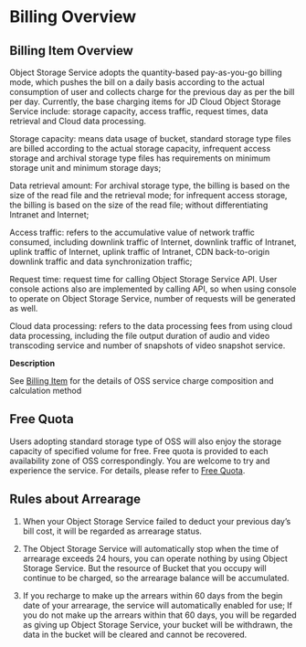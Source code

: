 # Billing Overview

## Billing Item Overview

Object Storage Service adopts the quantity-based pay-as-you-go billing mode, which pushes the bill on a daily basis according to the actual consumption of user and collects charge for the previous day as per the bill per day. Currently, the base charging items for JD Cloud Object Storage Service include: storage capacity, access traffic, request times, data retrieval and Cloud data processing.

Storage capacity: means data usage of bucket, standard storage type files are billed according to the actual storage capacity, infrequent access storage and archival storage type files has requirements on minimum storage unit and minimum storage days;

Data retrieval amount: For archival storage type, the billing is based on the size of the read file and the retrieval mode; for infrequent access storage, the billing is based on the size of the read file; without differentiating Intranet and Internet;

Access traffic: refers to the accumulative value of network traffic consumed, including downlink traffic of Internet, downlink traffic of Intranet, uplink traffic of Internet, uplink traffic of Intranet, CDN back-to-origin downlink traffic and data synchronization traffic;

Request time: request time for calling Object Storage Service API. User console actions also are implemented by calling API, so when using console to operate on Object Storage Service, number of requests will be generated as well.

Cloud data processing: refers to the data processing fees from using cloud data processing, including the file output duration of audio and video transcoding service and number of snapshots of video snapshot service.

**Description**

See [Billing Item](./Billing-Rules.md) for the details of OSS service charge composition and calculation method

## Free Quota

Users adopting standard storage type of OSS will also enjoy the storage capacity of specified volume for free. Free quota is provided to each availability zone of OSS correspondingly. You are welcome to try and experience the service. For details, please refer to [Free Quota](./Free-Tier-For-Oss.md). 


## Rules about Arrearage

1. When your Object Storage Service failed to deduct your previous day’s bill cost, it will be regarded as arrearage status.

2. The Object Storage Service will automatically stop when the time of arrearage exceeds 24 hours, you can operate nothing by using Object Storage Service. But the resource of Bucket that you occupy will continue to be charged, so the arrearage balance will be accumulated.

3. If you recharge to make up the arrears within 60 days from the begin date of your arrearage, the service will automatically enabled for use; If you do not make up the arrears within that 60 days, you will be regarded as giving up Object Storage Service, your bucket will be withdrawn, the data in the bucket will be cleared and cannot be recovered.
